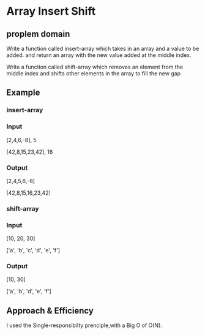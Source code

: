 # Array Insert Shift

## proplem domain
Write a function called insert-array which takes in an array and a value to be added. and return an array with the new value added at the middle index.

Write a function called shift-array which removes an element from the middle index and shifts other elements in the array to fill the new gap

## Example

### insert-array
### Input
[2,4,6,-8], 5

[42,8,15,23,42], 16

### Output
[2,4,5,6,-8]

[42,8,15,16,23,42]

### shift-array
### Input
[10, 20, 30]

['a', 'b', 'c', 'd', 'e', 'f']


### Output
[10, 30]

['a', 'b', 'd', 'e', 'f']



## Approach & Efficiency
I used the Single-responsibilty prenciple,with a Big O of O(N).